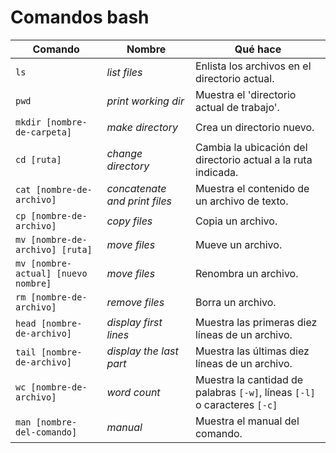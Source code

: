 # Comandos bash

| Comando                         | Nombre                  | Qué hace                                                                 |
| ------------------------------- | ----------------------- | ------------------------------------------------------------------------ |
| `ls`                            | _list files_            | Enlista los archivos en el directorio actual.                            |
| `pwd`                           | _print working dir_     | Muestra el 'directorio actual de trabajo'.                               |
| `mkdir [nombre-de-carpeta]`     | _make directory_        | Crea un directorio nuevo.                                                |
| `cd [ruta]`                     | _change directory_      | Cambia la ubicación del directorio actual a la ruta indicada.            |
| `cat [nombre-de-archivo]`       | _concatenate and print files_ | Muestra el contenido de un archivo de texto.                       |
| `cp [nombre-de-archivo]`        | _copy files_            | Copia un archivo.                                                        |
| `mv [nombre-de-archivo] [ruta]` | _move files_            | Mueve un archivo.                                                        |
| `mv [nombre-actual] [nuevo nombre]` | _move files_        | Renombra un archivo.                                                     |
| `rm [nombre-de-archivo]`        | _remove files_          | Borra un archivo.                                                        |
| `head [nombre-de-archivo]`      | _display first lines_   | Muestra las primeras diez líneas de un archivo.                          |
| `tail [nombre-de-archivo]`      | _display the last part_ | Muestra las últimas diez líneas de un archivo.                           |
| `wc [nombre-de-archivo]`        | _word count_            | Muestra la cantidad de palabras `[-w]`, líneas `[-l]` o caracteres `[-c]`|
| `man [nombre-del-comando]`      | _manual_                | Muestra el manual del comando.                                           |